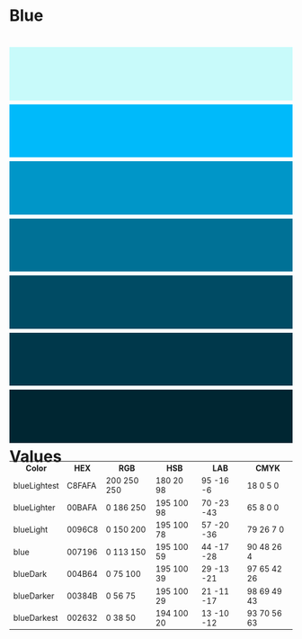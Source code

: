 Blue
===
![image](blueLightest.png)
![image](blueLighter.png)
![image](blueLight.png)
![image](blue.png)
![image](blueDark.png)
![image](blueDarker.png)
![image](blueDarkest.png)
Values
===

<table style="width: 100%; margin-top: -2em;">
    <tr>
      <th>Color</th>
      <th>HEX</th>
      <th>RGB</th>
      <th>HSB</th>
      <th>LAB</th>
      <th>CMYK</th>
    </tr>
    <tr>
      <td>blueLightest</td>
      <td>C8FAFA</td>
      <td>200 250 250</td>
      <td>180 20 98</td>
      <td>95 -16 -6</td>
      <td>18 0 5 0</td>
    </tr>
    <tr>
      <td>blueLighter</td>
      <td>00BAFA</td>
      <td>0 186 250</td>
      <td>195 100 98</td>
      <td>70 -23 -43</td>
      <td>65 8 0 0</td>
    </tr>
    <tr>
      <td>blueLight</td>
      <td>0096C8</td>
      <td>0 150 200</td>
      <td>195 100 78</td>
      <td>57 -20 -36</td>
      <td>79 26 7 0</td>
    </tr>
    <tr>
      <td>blue</td>
      <td>007196</td>
      <td>0 113 150</td>
      <td>195 100 59</td>
      <td>44 -17 -28</td>
      <td>90 48 26 4</td>
    </tr>
    <tr>
      <td>blueDark</td>
      <td>004B64</td>
      <td>0 75 100</td>
      <td>195 100 39</td>
      <td>29 -13 -21</td>
      <td>97 65 42 26</td>
    </tr>
    <tr>
      <td>blueDarker</td>
      <td>00384B</td>
      <td>0 56 75</td>
      <td>195 100 29</td>
      <td>21 -11 -17</td>
      <td>98 69 49 43</td>
    </tr>
    <tr>
      <td>blueDarkest</td>
      <td>002632</td>
      <td>0 38 50</td>
      <td>194 100 20</td>
      <td>13 -10 -12</td>
      <td>93 70 56 63</td>
    </tr>
</table>
